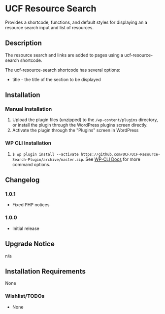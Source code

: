 # UCF Resource Search #

Provides a shortcode, functions, and default styles for displaying an a resource search input and list of resources.


## Description ##

The resource search and links are added to pages using a ucf-resource-search shortcode.

The ucf-resource-search shortcode has several options:
* title - the title of the section to be displayed


## Installation ##

### Manual Installation ###
1. Upload the plugin files (unzipped) to the `/wp-content/plugins` directory, or install the plugin through the WordPress plugins screen directly.
2. Activate the plugin through the "Plugins" screen in WordPress

### WP CLI Installation ###
1. `$ wp plugin install --activate https://github.com/UCF/UCF-Resource-Search-Plugin/archive/master.zip`.  See [WP-CLI Docs](http://wp-cli.org/commands/plugin/install/) for more command options.



## Changelog ##

### 1.0.1 ###
* Fixed PHP notices

### 1.0.0 ###
* Initial release


## Upgrade Notice ##

n/a


## Installation Requirements ##

None


### Wishlist/TODOs ###
* None
